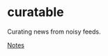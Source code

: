 # curatable

Curating news from noisy feeds.

[Notes](https://adventures-in.notion.site/Curatable-a43fffacad9c4574ad450147436cbeb2)